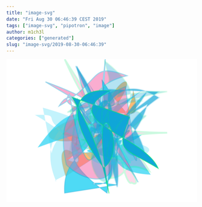 ```yaml
---
title: "image-svg"
date: "Fri Aug 30 06:46:39 CEST 2019"
tags: ["image-svg", "pipotron", "image"]
author: m1ch3l
categories: ["generated"]
slug: "image-svg/2019-08-30-06:46:39"
---
```


![](image.svg)
